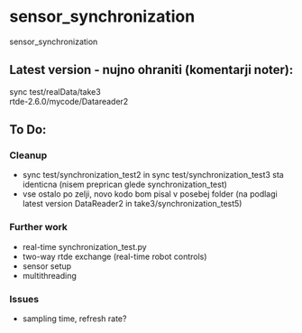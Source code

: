 # sensor_synchronization
sensor_synchronization
## Latest version - nujno ohraniti (komentarji noter):
sync test/realData/take3  
rtde-2.6.0/mycode/Datareader2
## To Do:
### Cleanup
- sync test/synchronization_test2 in sync test/synchronization_test3 sta identicna (nisem preprican glede synchronization_test)
- vse ostalo po zelji, novo kodo bom pisal v posebej folder (na podlagi latest version DataReader2 in take3/synchronization_test5)
### Further work
- real-time synchronization_test.py
- two-way rtde exchange (real-time robot controls)
- sensor setup
- multithreading
### Issues
- sampling time, refresh rate?